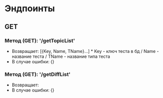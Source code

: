 # Эндпоинты

## GET

### Метод (GET): '/getTopicList'
* Возвращает: [{Key, Name, TName}...] 
      * Key - ключ теста в бд / Name - название теста / TName - название типа теста
* В случае ошибки: {}

### Метод (GET): '/getDiffList'
* Возвращает: 
* В случае ошибки: {}
